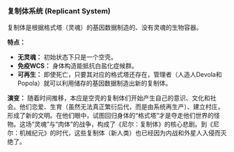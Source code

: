 ### 复制体系统 (Replicant System)

复制体是根据格式塔（灵魂）的基因数据制造的、没有灵魂的生物容器。

**特点：**
*   **无灵魂：** 初始状态下只是一个空壳。
*   **免疫WCS：** 身体构造能抵抗白盐化症候群。
*   **可再生：** 即使死亡，只要其对应的格式塔还存在，管理者（人造人Devola和Popola）就可以利用储存的基因数据制造出新的复制体。

**演变：**
随着时间推移，本应是空壳的复制体们开始产生自己的意识、文化和社会。他们恋爱、生育（虽然无法真正繁衍后代，而是由系统再生产）、建立村庄，形成了新的文明。在他们眼中，试图回归身体的“格式塔”才是夺走他们世界的怪物。这场“灵魂”与“肉体”的战争，构成了《尼尔：复制体》的核心悲剧。到《尼尔：机械纪元》的时代，这些复制体（新人类）也已经因为内战和外星人入侵而灭绝了。